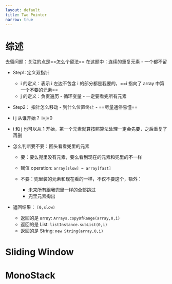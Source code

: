 ```yaml
---
layout: default
title: Two Pointer
narrow: true
---
```


# 综述

去留问题：关注的点是==怎么个留法==
在这题中：连续的重复元素 - 一个都不留

- Step1: 定义双指针

  - i 的定义：表示 i 左边不包含 i 的部分都是我要的，==i 指向了 array 中第一个不要的元素==
  - j 的定义：负责遍历 - 循环变量 - 一定要看完所有元素

- Step2： 指针怎么移动 - 到什么位置终止 - ==尽量通俗易懂==
- i j 从谁开始？ i=j=0
- i 和 j 也可以从 1 开始，第一个元素就算按照算法处理一定会先要，之后重复了再删

- 怎么判断要不要：回头看看兜里的元素

  - 要：要么兜里没有元素，要么看到现在的元素和兜里的不一样
  - 赋值 operation: `array[slow] = array[fast]`

  - 不要：兜里装的元素和现在看的一样，不仅不要这个，额外：
    - 未来所有跟我兜里一样的全部跳过
    - 兜里元素掏出

- 返回结果： `[0,slow)`
  - 返回的是 array: `Arrays.copyOfRange(array,0,i)`
  - 返回的是 List: `listInstance.subList(0,i)`
  - 返回的是 String: `new String(array,0,i)`

# Sliding Window

# MonoStack
